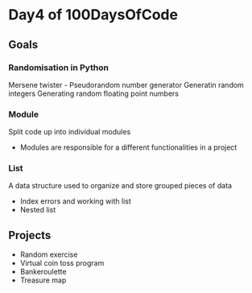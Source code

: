 # Day4 of 100DaysOfCode

## Goals

### Randomisation in Python
Mersene twister - Pseudorandom number generator
Generatin random integers
Generating random floating point numbers

### Module
Split code up into individual modules
- Modules are responsible for a different functionalities in a project

### List
A data structure used to organize and store grouped pieces of data
- Index errors and working with list
- Nested list 


## Projects
- Random exercise
- Virtual coin toss program
- Bankeroulette
- Treasure map